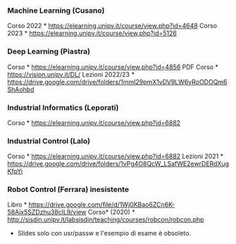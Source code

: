 ### Machine Learning (Cusano)
Corso 2022		* https://elearning.unipv.it/course/view.php?id=4648
Corso 2023		* https://elearning.unipv.it/course/view.php?id=5126

### Deep Learning (Piastra)
Corso 			* https://elearning.unipv.it/course/view.php?id=4856
PDF Corso 		* https://vision.unipv.it/DL/
Lezioni 2022/23 * https://drive.google.com/drive/folders/1mmI29pmX1vDV9LW6yRoODOQm6ShAohbd

### Industrial Informatics (Leporati)
Corso			* https://elearning.unipv.it/course/view.php?id=6882

### Industrial Control (Lalo)
Corso 			* https://elearning.unipv.it/course/view.php?id=6882
Lezioni 2021	* https://drive.google.com/drive/folders/1vPg4O8QcW_LSafWE2ewrDERdXugKfpYi

### Robot Control (Ferrara) __inesistente__
Libro			* https://drive.google.com/file/d/1Wj0KBao6ZCn6K-58Aix5SZDzhu38clL9/view
Corso* (2020)	* http://sisdin.unipv.it/labsisdin/teaching/courses/robcon/robcon.php

* Slides solo con usr/passw e l'esempio di esame è obsoleto.